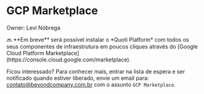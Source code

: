 # GCP Marketplace

Owner: Levi Nóbrega

<aside>
🔜 **Em breve** será possível instalar o *Quoti Platform* com todos os seus componentes de infraestrutura em poucos cliques através do [Google Cloud Platform Marketplace](https://console.cloud.google.com/marketplace).

</aside>

Ficou interessado? Para conhecer mais, entrar na lista de espera e ser notificado quando estiver liberado, envie um email para: [contato@beyondcompany.com.br](mailto:contato@beyondcompany.com.br) com o assunto `GCP Marketplace`.